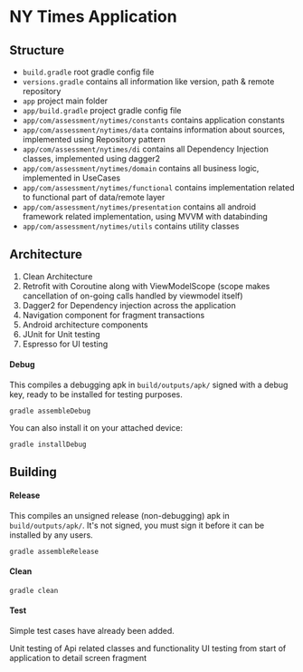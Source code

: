 # NY Times Application

## Structure

* `build.gradle` root gradle config file
* `versions.gradle` contains all information like version, path & remote repository
* `app` project main folder
* `app/build.gradle` project gradle config file
* `app/com/assessment/nytimes/constants` contains application constants
* `app/com/assessment/nytimes/data` contains information about sources, implemented using Repository pattern
* `app/com/assessment/nytimes/di` contains all Dependency Injection classes, implemented using dagger2
* `app/com/assessment/nytimes/domain` contains all business logic, implemented in UseCases
* `app/com/assessment/nytimes/functional` contains implementation related to functional part of data/remote layer
* `app/com/assessment/nytimes/presentation` contains all android framework related implementation, using MVVM with databinding
* `app/com/assessment/nytimes/utils` contains utility classes


## Architecture
1. Clean Architecture
2. Retrofit with Coroutine along with ViewModelScope
   (scope makes cancellation of on-going calls handled by viewmodel itself)
3. Dagger2 for Dependency injection across the application
4. Navigation component for fragment transactions
5. Android architecture components
6. JUnit for Unit testing
7. Espresso for UI testing

#### Debug

This compiles a debugging apk in `build/outputs/apk/` signed with a debug key,
ready to be installed for testing purposes.

	gradle assembleDebug

You can also install it on your attached device:

	gradle installDebug

## Building

#### Release

This compiles an unsigned release (non-debugging) apk in `build/outputs/apk/`.
It's not signed, you must sign it before it can be installed by any users.

	gradle assembleRelease

#### Clean

	gradle clean

#### Test
Simple test cases have already been added.

Unit testing of Api related classes and functionality
UI testing from start of application to detail screen fragment